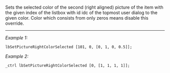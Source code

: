 Sets the selected color of the second (right aligned) picture of the item with the given index of the listbox with id idc of the topmost user dialog to the given color.
Color which consists from only zeros means disable this override.


---
*Example 1:*
```sqf
lbSetPictureRightColorSelected [101, 0, [0, 1, 0, 0.5]];
```

*Example 2:*
```sqf
_ctrl lbSetPictureRightColorSelected [0, [1, 1, 1, 1]];
```
